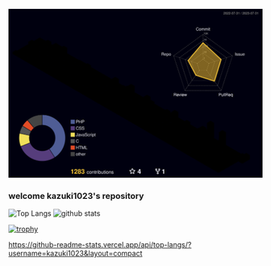 ![](./profile-3d-contrib/profile-night-rainbow.svg)


### welcome kazuki1023's repository
<p align="left"> 
  <img alt="Top Langs" height="150px" src="https://github-readme-stats.vercel.app/api/top-langs/?username=kazuki1023&layout=compact&show_icons=true&theme=onedark" />
  <img alt="github stats" height="150px" src="https://github-readme-stats.vercel.app/api?username=kazuki1023&theme=onedark&show_icons=ture" />
</p>

[![trophy](https://github-profile-trophy.vercel.app/?username=kazuki1023&theme=onedark)](https://github.com/ryo-ma/github-profile-trophy)

https://github-readme-stats.vercel.app/api/top-langs/?username=kazuki1023&layout=compact
<!--
**kazuki1023/kazuki1023** is a ✨ _special_ ✨ repository because its `README.md` (this file) appears on your GitHub profile.

Here are some ideas to get you started:

- 🔭 I’m currently working on ...
- 🌱 I’m currently learning ...
- 👯 I’m looking to collaborate on ...
- 🤔 I’m looking for help with ...
- 💬 Ask me about ...
- 📫 How to reach me: ...
- 😄 Pronouns: ...
- ⚡ Fun fact: ...
-->
